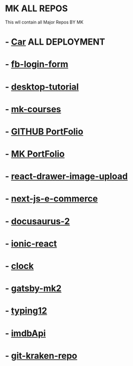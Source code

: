 # MK ALL REPOS
 This wll contain all Major Repos BY MK
 
# - [Car](https://github.com/mk-knight23/mk3) ALL DEPLOYMENT

# - [fb-login-form](https://github.com/mk-knight23/fb-login-form)

# - [desktop-tutorial](https://github.com/mk-knight23/desktop-tutorial)

# - [mk-courses](https://github.com/mk-knight23/mk-courses)

# - [GITHUB PortFolio](https://github.com/mk-knight23/mk-knight23)

# - [MK PortFolio](https://github.com/mk-knight23/mk-portfolio)

# - [react-drawer-image-upload](https://github.com/mk-knight23/react-drawer-image-upload)

# - [next-js-e-commerce](https://github.com/mk-knight23/next-js-e-commerce)

# - [docusaurus-2](https://github.com/mk-knight23/docusaurus-2)

# - [ionic-react](https://github.com/mk-knight23/ionic-react)

# - [clock](https://github.com/mk-knight23/clock)

# - [gatsby-mk2](https://github.com/mk-knight23/gatsby-mk2)

# - [typing12](https://github.com/mk-knight23/typing12)

# - [imdbApi](https://github.com/mk-knight23/imdbApi)

# - [git-kraken-repo](https://github.com/mk-knight23/git-kraken-repo)
